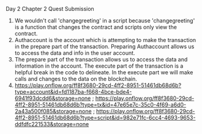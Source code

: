 Day 2 Chapter 2 Quest Submission

1. We wouldn't call 'changegreeting' in a script because 'changegreeting' is a function that changes the contract and scripts only view the contract. 
2. Authaccount is the account which is attempting to make the transaction in the prepare part of the transaction. Preparing Authaccount allows us to access the data and info in the user account. 
3. The prepare part of the transaction allows us to access the data and information in the account. The execute part of the transaction is a helpful break in the code to
   delineate. In the execute part we will make calls and changes to the data on the blockchain.
4. https://play.onflow.org/ff8f3680-29cd-4ff2-8951-51461db68d6b?type=account&id=fd1187ba-f668-4bce-bde4-6941f93dcdd6&storage=none ; 
   https://play.onflow.org/ff8f3680-29cd-4ff2-8951-51461db68d6b?type=tx&id=47e65e7c-35c0-4f69-a6d0-2a43a500f085&storage=none ;
   https://play.onflow.org/ff8f3680-29cd-4ff2-8951-51461db68d6b?type=script&id=982e71fc-6cc4-4693-9653-ddfdfc221533&storage=none

